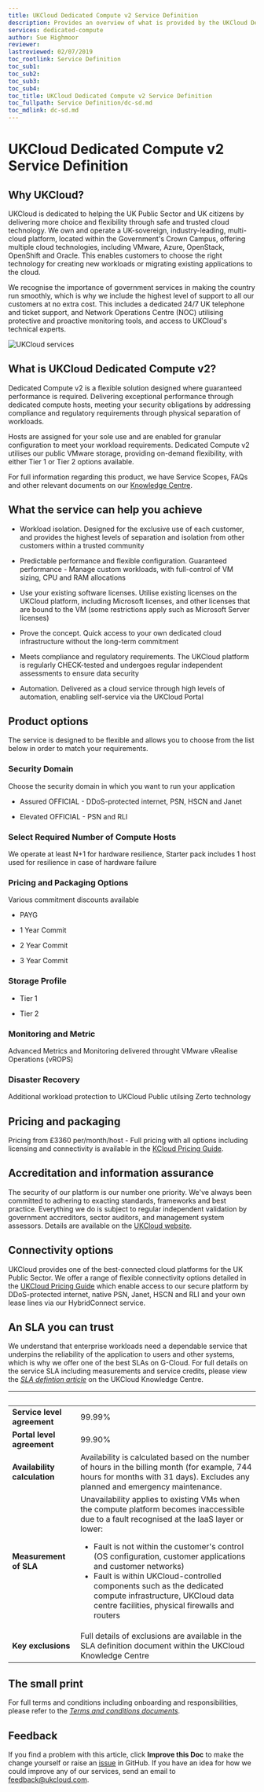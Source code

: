 ```yaml
---
title: UKCloud Dedicated Compute v2 Service Definition
description: Provides an overview of what is provided by the UKCloud Dedicated Compute v2 service
services: dedicated-compute
author: Sue Highmoor
reviewer:
lastreviewed: 02/07/2019
toc_rootlink: Service Definition
toc_sub1: 
toc_sub2:
toc_sub3:
toc_sub4:
toc_title: UKCloud Dedicated Compute v2 Service Definition
toc_fullpath: Service Definition/dc-sd.md
toc_mdlink: dc-sd.md
---
```


# UKCloud Dedicated Compute v2 Service Definition

## Why UKCloud?

UKCloud is dedicated to helping the UK Public Sector and UK citizens by delivering more choice and flexibility through safe and trusted cloud technology. We own and operate a UK-sovereign, industry-leading, multi-cloud platform, located within the Government's Crown Campus, offering multiple cloud technologies, including VMware, Azure, OpenStack, OpenShift and Oracle. This enables customers to choose the right technology for creating new workloads or migrating existing applications to the cloud.

We recognise the importance of government services in making the country run smoothly, which is why we include the highest level of support to all our customers at no extra cost. This includes a dedicated 24/7 UK telephone and ticket support, and Network Operations Centre (NOC) utilising protective and proactive monitoring tools, and access to UKCloud's technical experts.

![UKCloud services](images/ukc-services.png)

## What is UKCloud Dedicated Compute v2?

Dedicated Compute v2 is a flexible solution designed where guaranteed performance is required. Delivering exceptional performance through dedicated compute hosts, meeting your security obligations by addressing compliance and regulatory requirements through physical separation of workloads.

Hosts are assigned for your sole use and are enabled for granular configuration to meet your workload requirements. Dedicated Compute v2 utilises our public VMware storage, providing on-demand flexibility, with either Tier 1 or Tier 2 options available.

For full information regarding this product, we have Service Scopes, FAQs and other relevant documents on our [Knowledge Centre](https://docs.ukcloud.com).

## What the service can help you achieve

- Workload isolation. Designed for the exclusive use of each customer, and provides the highest levels of separation and isolation from other customers within a trusted community

- Predictable performance and flexible configuration. Guaranteed performance - Manage custom workloads, with full-control of VM sizing, CPU and RAM allocations

- Use your existing software licenses. Utilise existing licenses on the UKCloud platform, including Microsoft licenses, and other licenses that are bound to the VM (some restrictions apply such as Microsoft Server licenses)

- Prove the concept. Quick access to your own dedicated cloud infrastructure without the long-term commitment

- Meets compliance and regulatory requirements. The UKCloud platform is regularly CHECK-tested and undergoes regular independent assessments to ensure data security

- Automation. Delivered as a cloud service through high levels of automation, enabling self-service via the UKCloud Portal

## Product options

The service is designed to be flexible and allows you to choose from the list below in order to match your requirements.

### Security Domain

Choose the security domain in which you want to run your application

- Assured OFFICIAL - DDoS-protected internet, PSN, HSCN and Janet

- Elevated OFFICIAL - PSN and RLI

### Select Required Number of Compute Hosts

We operate at least N+1 for hardware resilience, Starter pack includes 1 host used for resilience in case of hardware failure

### Pricing and Packaging Options

Various commitment discounts available

- PAYG

- 1 Year Commit

- 2 Year Commit

- 3 Year Commit

### Storage Profile

- Tier 1

- Tier 2

### Monitoring and Metric

Advanced Metrics and Monitoring delivered throught VMware vRealise Operations (vROPS)

### Disaster Recovery

Additional workload protection to UKCloud Public utilsing Zerto technology

## Pricing and packaging

Pricing from £3360 per/month/host - Full pricing with all options including licensing and connectivity is available in the [KCloud Pricing Guide](https://ukcloud.com/pricing-guide).

## Accreditation and information assurance

The security of our platform is our number one priority. We've always been committed to adhering to exacting standards, frameworks and best practice. Everything we do is subject to regular independent validation by government accreditors, sector auditors, and management system assessors. Details are available on the [UKCloud website](https://ukcloud.com/governance/).

## Connectivity options

UKCloud provides one of the best-connected cloud platforms for the UK Public Sector. We offer a range of flexible connectivity options detailed in the [UKCloud Pricing Guide](https://ukcloud.com/pricing-guide) which enable access to our secure platform by DDoS-protected internet, native PSN, Janet, HSCN and RLI and your own lease lines via our HybridConnect service.

## An SLA you can trust

We understand that enterprise workloads need a dependable service that underpins the reliability of the application to users and other systems, which is why we offer one of the best SLAs on G-Cloud. For full details on the service SLA including measurements and service credits, please view the [*SLA defintion article*](../other/other-ref-sla-definition.md) on the UKCloud Knowledge Centre.

&nbsp;                       | &nbsp;
-----------------------------|-------
**Service level agreement**  | 99.99%
**Portal level agreement**   | 99.90%
**Availability calculation** | Availability is calculated based on the number of hours in the billing month (for example, 744 hours for months with 31 days). Excludes any planned and emergency maintenance.
**Measurement of SLA**       | Unavailability applies to existing VMs when the compute platform becomes inaccessible due to a fault recognised at the IaaS layer or lower:<ul><li>Fault is not within the customer's control (OS configuration, customer applications and customer networks)<li>Fault is within UKCloud-controlled components such as the dedicated compute infrastructure, UKCloud data centre facilities, physical firewalls and routers</ul>
**Key exclusions**           | Full details of exclusions are available in the SLA definition document within the UKCloud Knowledge Centre |

## The small print

For full terms and conditions including onboarding and responsibilities, please refer to the [*Terms and conditions documents*](../other/other-ref-terms-and-conditions.md).

## Feedback

If you find a problem with this article, click **Improve this Doc** to make the change yourself or raise an [issue](https://github.com/UKCloud/documentation/issues) in GitHub. If you have an idea for how we could improve any of our services, send an email to <feedback@ukcloud.com>.
